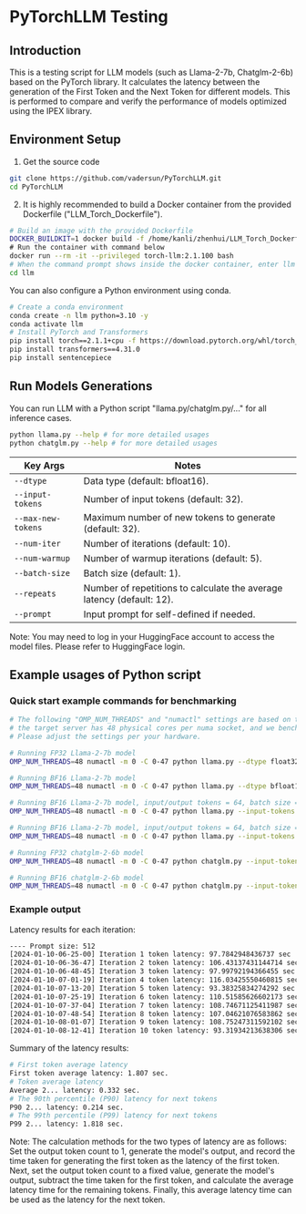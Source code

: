 # PyTorchLLM Testing
## Introduction
This is a testing script for LLM models (such as Llama-2-7b, Chatglm-2-6b) based on the PyTorch library. It calculates the latency between the generation of the First Token and the Next Token for different models. This is performed to compare and verify the performance of models optimized using the IPEX library.

## Environment Setup
1. Get the source code
```bash
git clone https://github.com/vadersun/PyTorchLLM.git
cd PyTorchLLM
```
2. It is highly recommended to build a Docker container from the provided Dockerfile ("LLM_Torch_Dockerfile").
```bash
# Build an image with the provided Dockerfile
DOCKER_BUILDKIT=1 docker build -f /home/kanli/zhenhui/LLM_Torch_Dockerfile --network=host --no-cache --build-arg COMPILE=ON -t torch-llm:2.1.100 .\
# Run the container with command below
docker run --rm -it --privileged torch-llm:2.1.100 bash
# When the command prompt shows inside the docker container, enter llm examples directory
cd llm
```
You can also configure a Python environment using conda.
```bash
# Create a conda environment
conda create -n llm python=3.10 -y
conda activate llm
# Install PyTorch and Transformers
pip install torch==2.1.1+cpu -f https://download.pytorch.org/whl/torch_stable.html
pip install transformers==4.31.0
pip install sentencepiece
```

## Run Models Generations
You can run LLM with a Python script "llama.py/chatglm.py/..." for all inference cases.
```bash
python llama.py --help # for more detailed usages
python chatglm.py --help # for more detailed usages
```

| Key Args        | Notes           |
| ------------- |-------------|
| `--dtype`      | Data type (default: bfloat16). |
| `--input-tokens`      | Number of input tokens (default: 32). |
| `--max-new-tokens` | Maximum number of new tokens to generate (default: 32). |
| `--num-iter` | Number of iterations (default: 10). |
| `--num-warmup` | Number of warmup iterations (default: 5). |
| `--batch-size` | Batch size (default: 1). |
| `--repeats` | Number of repetitions to calculate the average latency (default: 12). |
| `--prompt` | Input prompt for self-defined if needed. |

Note: You may need to log in your HuggingFace account to access the model files. Please refer to HuggingFace login.

## Example usages of Python script
### Quick start example commands for benchmarking
```bash
# The following "OMP_NUM_THREADS" and "numactl" settings are based on the assumption that
# the target server has 48 physical cores per numa socket, and we benchmark with 1 socket.
# Please adjust the settings per your hardware.

# Running FP32 Llama-2-7b model
OMP_NUM_THREADS=48 numactl -m 0 -C 0-47 python llama.py --dtype float32

# Running BF16 Llama-2-7b model
OMP_NUM_THREADS=48 numactl -m 0 -C 0-47 python llama.py --dtype bfloat16

# Running BF16 Llama-2-7b model, input/output tokens = 64, batch size = 8
OMP_NUM_THREADS=48 numactl -m 0 -C 0-47 python llama.py --input-tokens 64 --max-new-tokens 64 --batch-size 8 --dtype bfloat16

# Running BF16 Llama-2-7b model, input/output tokens = 64, batch size = 8, perform calculations 4 times and average the results for a faster iteration
OMP_NUM_THREADS=48 numactl -m 0 -C 0-47 python llama.py --input-tokens 64 --max-new-tokens 64 --batch-size 8 --dtype bfloat16 --repeats 4

# Running FP32 chatglm-2-6b model
OMP_NUM_THREADS=48 numactl -m 0 -C 0-47 python chatglm.py --input-tokens 32 --max-new-tokens 32 --batch-size 1 --dtype float32

# Running BF16 chatglm-2-6b model
OMP_NUM_THREADS=48 numactl -m 0 -C 0-47 python chatglm.py --input-tokens 32 --max-new-tokens 32 --batch-size 1 --dtype bfloat16
```
### Example output
Latency results for each iteration:
```bash
---- Prompt size: 512
[2024-01-10-06-25-00] Iteration 1 token latency: 97.7842948436737 sec
[2024-01-10-06-36-47] Iteration 2 token latency: 106.43137431144714 sec
[2024-01-10-06-48-45] Iteration 3 token latency: 97.99792194366455 sec
[2024-01-10-07-01-19] Iteration 4 token latency: 116.03425550460815 sec
[2024-01-10-07-13-20] Iteration 5 token latency: 93.38325834274292 sec
[2024-01-10-07-25-19] Iteration 6 token latency: 110.51585626602173 sec
[2024-01-10-07-37-04] Iteration 7 token latency: 108.74671125411987 sec
[2024-01-10-07-48-54] Iteration 8 token latency: 107.04621076583862 sec
[2024-01-10-08-01-07] Iteration 9 token latency: 108.75247311592102 sec
[2024-01-10-08-12-41] Iteration 10 token latency: 93.31934213638306 sec
```
Summary of the latency results:
```bash
# First token average latency
First token average latency: 1.807 sec.
# Token average latency
Average 2... latency: 0.332 sec.
# The 90th percentile (P90) latency for next tokens
P90 2... latency: 0.214 sec.
# The 99th percentile (P99) latency for next tokens
P99 2... latency: 1.818 sec.
```

Note: The calculation methods for the two types of latency are as follows: Set the output token count to 1, generate the model's output, and record the time taken for generating the first token as the latency of the first token. Next, set the output token count to a fixed value, generate the model's output, subtract the time taken for the first token, and calculate the average latency time for the remaining tokens. Finally, this average latency time can be used as the latency for the next token.
